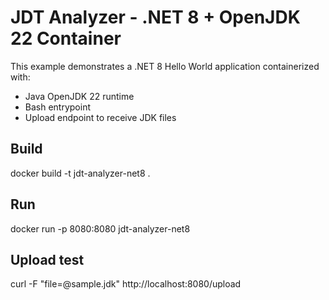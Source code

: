 # JDT Analyzer - .NET 8 + OpenJDK 22 Container

This example demonstrates a .NET 8 Hello World application containerized with:
- Java OpenJDK 22 runtime
- Bash entrypoint
- Upload endpoint to receive JDK files

## Build

docker build -t jdt-analyzer-net8 .

## Run

docker run -p 8080:8080 jdt-analyzer-net8

## Upload test

curl -F "file=@sample.jdk" http://localhost:8080/upload